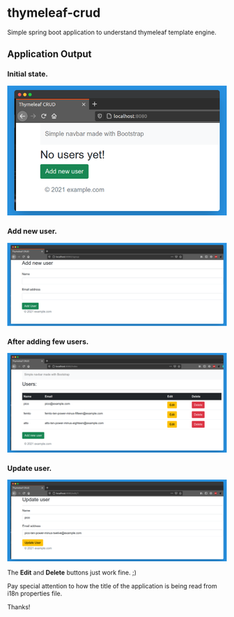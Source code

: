 # thymeleaf-crud
Simple spring boot application to understand thymeleaf template engine.

## Application Output

### Initial state.
![Output screen](images/index-no-user.png)

### Add new user.
![Output screen](images/add-user.png)

### After adding few users.
![Output screen](images/index.png)

### Update user.
![Output screen](images/update-user.png)

The **Edit** and **Delete** buttons just work fine. ;)

Pay special attention to how the title of the application is being read from i18n properties file.

Thanks!